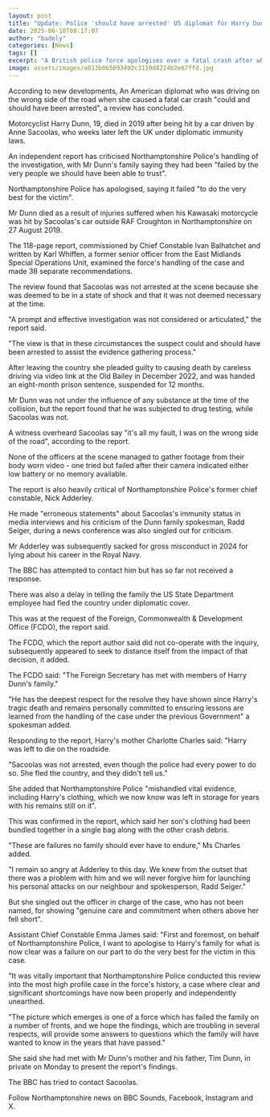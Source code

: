 ```yaml
---
layout: post
title: "Update: Police 'should have arrested' US diplomat for Harry Dunn's death, update says"
date: 2025-06-18T00:17:07
author: "badely"
categories: [News]
tags: []
excerpt: "A British police force apologises over a fatal crash after which an American diplomat fled the country."
image: assets/images/a013b065093492c3119d8224b2e67ffd.jpg
---
```


According to new developments, An American diplomat who was driving on the wrong side of the road when she caused a fatal car crash "could and should have been arrested", a review has concluded.

Motorcyclist Harry Dunn, 19, died in 2019 after being hit by a car driven by Anne Sacoolas, who weeks later left the UK under diplomatic immunity laws.

An independent report has criticised Northamptonshire Police's handling of the investigation, with Mr Dunn's family saying they had been "failed by the very people we should have been able to trust".

Northamptonshire Police has apologised, saying it failed "to do the very best for the victim".

Mr Dunn died as a result of injuries suffered when his Kawasaki motorcycle was hit by Sacoolas's car outside RAF Croughton in Northamptonshire on 27 August 2019.

The 118-page report, commissioned by Chief Constable Ivan Balhatchet and written by Karl Whiffen, a former senior officer from the East Midlands Special Operations Unit, examined the force's handling of the case and made 38 separate recommendations. 

The review found that Sacoolas was not arrested at the scene because she was deemed to be in a state of shock and that it was not deemed necessary at the time.

"A prompt and effective investigation was not considered or articulated," the report said.

"The view is that in these circumstances the suspect could and should have been arrested to assist the evidence gathering process."

After leaving the country she pleaded guilty to causing death by careless driving via video link at the Old Bailey in December 2022, and was handed an eight-month prison sentence, suspended for 12 months.

Mr Dunn was not under the influence of any substance at the time of the collision,  but the report found that he was subjected to drug testing, while Sacoolas was not.

A witness overheard Sacoolas say "it's all my fault, I was on the wrong side of the road", according to the report.

None of the officers at the scene managed to gather footage from their body worn video - one tried but failed after their camera indicated either low battery or no memory available.

The report is also heavily critical of Northamptonshire Police's former chief constable, Nick Adderley.

He made "erroneous statements" about Sacoolas's immunity status in media interviews and his criticism of the Dunn family spokesman, Radd Seiger, during a news conference was also singled out for criticism.

Mr Adderley was subsequently sacked for gross misconduct in 2024 for lying about his career in the Royal Navy.

The BBC has attempted to contact him but has so far not received a response.

There was also a delay in telling the family the US State Department employee had fled the country under diplomatic cover.

This was at the request of the Foreign, Commonwealth & Development Office (FCDO), the report said.

The FCDO, which the report author said did not co-operate with the inquiry, subsequently appeared to seek to distance itself from the impact of that decision, it added.

The FCDO said: "The Foreign Secretary has met with members of Harry Dunn's family." 

"He has the deepest respect for the resolve they have shown since Harry's tragic death and remains personally committed to ensuring lessons are learned from the handling of the case under the previous Government" a spokesman added.

Responding to the report, Harry's mother Charlotte Charles said: "Harry was left to die on the roadside.

"Sacoolas was not arrested, even though the police had every power to do so. She fled the country, and they didn't tell us."

She added that Northamptonshire Police "mishandled vital evidence, including Harry's clothing, which we now know was left in storage for years with his remains still on it".

This was confirmed in the report, which said her son's clothing had been bundled together in a single bag along with the other crash debris.

"These are failures no family should ever have to endure," Ms Charles added.

"I remain so angry at Adderley to this day. We knew from the outset that there was a problem with him and we will never forgive him for launching his personal attacks on our neighbour and spokesperson, Radd Seiger."

But she singled out the officer in charge of the case, who has not been named, for showing "genuine care and commitment when others above her fell short".

Assistant Chief Constable Emma James said: "First and foremost, on behalf of Northamptonshire Police, I want to apologise to Harry's family for what is now clear was a failure on our part to do the very best for the victim in this case.

"It was vitally important that Northamptonshire Police conducted this review into the most high profile case in the force's history, a case where clear and significant shortcomings have now been properly and independently unearthed.

"The picture which emerges is one of a force which has failed the family on a number of fronts, and we hope the findings, which are troubling in several respects, will provide some answers to questions which the family will have wanted to know in the years that have passed."

She said she had met with Mr Dunn's mother and his father, Tim Dunn, in private on Monday to present the report's findings.

The BBC has tried to contact Sacoolas.

Follow Northamptonshire news on BBC Sounds, Facebook, Instagram and X.

